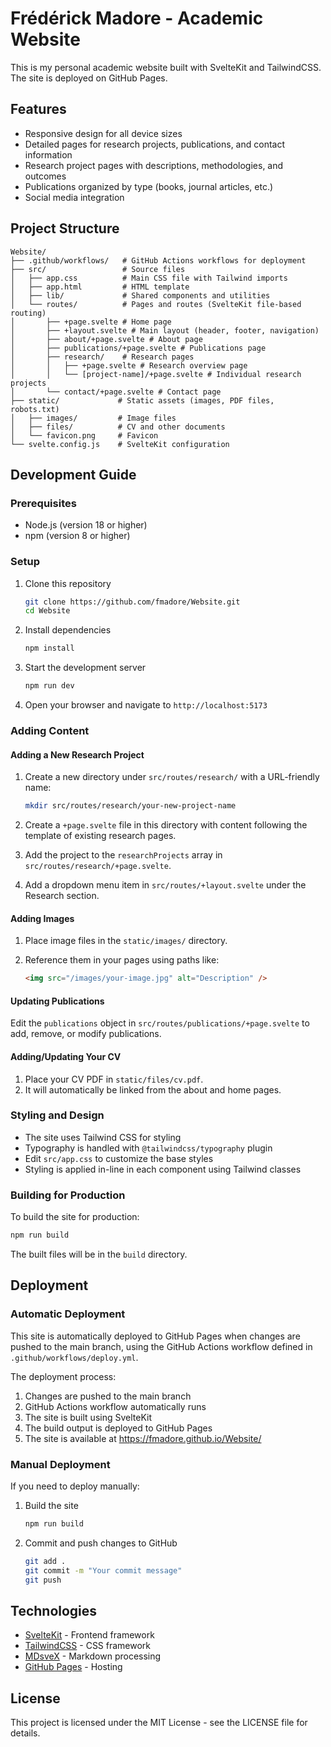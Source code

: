 # Frédérick Madore - Academic Website

This is my personal academic website built with SvelteKit and TailwindCSS. The site is deployed on GitHub Pages.

## Features

- Responsive design for all device sizes
- Detailed pages for research projects, publications, and contact information
- Research project pages with descriptions, methodologies, and outcomes
- Publications organized by type (books, journal articles, etc.)
- Social media integration

## Project Structure

```
Website/
├── .github/workflows/   # GitHub Actions workflows for deployment
├── src/                 # Source files
│   ├── app.css          # Main CSS file with Tailwind imports
│   ├── app.html         # HTML template
│   ├── lib/             # Shared components and utilities
│   └── routes/          # Pages and routes (SvelteKit file-based routing)
│       ├── +page.svelte # Home page
│       ├── +layout.svelte # Main layout (header, footer, navigation)
│       ├── about/+page.svelte # About page
│       ├── publications/+page.svelte # Publications page
│       ├── research/    # Research pages
│       │   ├── +page.svelte # Research overview page
│       │   └── [project-name]/+page.svelte # Individual research projects
│       └── contact/+page.svelte # Contact page
├── static/             # Static assets (images, PDF files, robots.txt)
│   ├── images/         # Image files
│   ├── files/          # CV and other documents
│   └── favicon.png     # Favicon
└── svelte.config.js    # SvelteKit configuration
```

## Development Guide

### Prerequisites

- Node.js (version 18 or higher)
- npm (version 8 or higher)

### Setup

1. Clone this repository
   ```bash
   git clone https://github.com/fmadore/Website.git
   cd Website
   ```

2. Install dependencies
   ```bash
   npm install
   ```

3. Start the development server
   ```bash
   npm run dev
   ```

4. Open your browser and navigate to `http://localhost:5173`

### Adding Content

#### Adding a New Research Project

1. Create a new directory under `src/routes/research/` with a URL-friendly name:
   ```bash
   mkdir src/routes/research/your-new-project-name
   ```

2. Create a `+page.svelte` file in this directory with content following the template of existing research pages.

3. Add the project to the `researchProjects` array in `src/routes/research/+page.svelte`.

4. Add a dropdown menu item in `src/routes/+layout.svelte` under the Research section.

#### Adding Images

1. Place image files in the `static/images/` directory.

2. Reference them in your pages using paths like:
   ```html
   <img src="/images/your-image.jpg" alt="Description" />
   ```

#### Updating Publications

Edit the `publications` object in `src/routes/publications/+page.svelte` to add, remove, or modify publications.

#### Adding/Updating Your CV

1. Place your CV PDF in `static/files/cv.pdf`.
2. It will automatically be linked from the about and home pages.

### Styling and Design

- The site uses Tailwind CSS for styling
- Typography is handled with `@tailwindcss/typography` plugin
- Edit `src/app.css` to customize the base styles
- Styling is applied in-line in each component using Tailwind classes

### Building for Production

To build the site for production:

```bash
npm run build
```

The built files will be in the `build` directory.

## Deployment

### Automatic Deployment

This site is automatically deployed to GitHub Pages when changes are pushed to the main branch, using the GitHub Actions workflow defined in `.github/workflows/deploy.yml`.

The deployment process:
1. Changes are pushed to the main branch
2. GitHub Actions workflow automatically runs
3. The site is built using SvelteKit
4. The build output is deployed to GitHub Pages
5. The site is available at https://fmadore.github.io/Website/

### Manual Deployment

If you need to deploy manually:

1. Build the site
   ```bash
   npm run build
   ```

2. Commit and push changes to GitHub
   ```bash
   git add .
   git commit -m "Your commit message"
   git push
   ```

## Technologies

- [SvelteKit](https://kit.svelte.dev/) - Frontend framework
- [TailwindCSS](https://tailwindcss.com/) - CSS framework
- [MDsveX](https://mdsvex.com/) - Markdown processing
- [GitHub Pages](https://pages.github.com/) - Hosting

## License

This project is licensed under the MIT License - see the LICENSE file for details.
